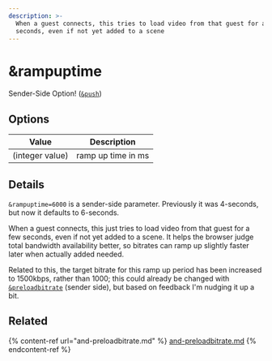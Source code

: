 ```yaml
---
description: >-
  When a guest connects, this tries to load video from that guest for a few
  seconds, even if not yet added to a scene
---
```


# \&rampuptime

Sender-Side Option! ([`&push`](../source-settings/push.md))

## Options

| Value           | Description        |
| --------------- | ------------------ |
| (integer value) | ramp up time in ms |

## Details

`&rampuptime=6000` is a sender-side parameter. Previously it was 4-seconds, but now it defaults to 6-seconds.

When a guest connects, this just tries to load video from that guest for a few seconds, even if not yet added to a scene. It helps the browser judge total bandwidth availability better, so bitrates can ramp up slightly faster later when actually added needed.

Related to this, the target bitrate for this ramp up period has been increased to 1500kbps, rather than 1000; this could already be changed with [`&preloadbitrate`](and-preloadbitrate.md) (sender side), but based on feedback I'm nudging it up a bit.

## Related

{% content-ref url="and-preloadbitrate.md" %}
[and-preloadbitrate.md](and-preloadbitrate.md)
{% endcontent-ref %}
